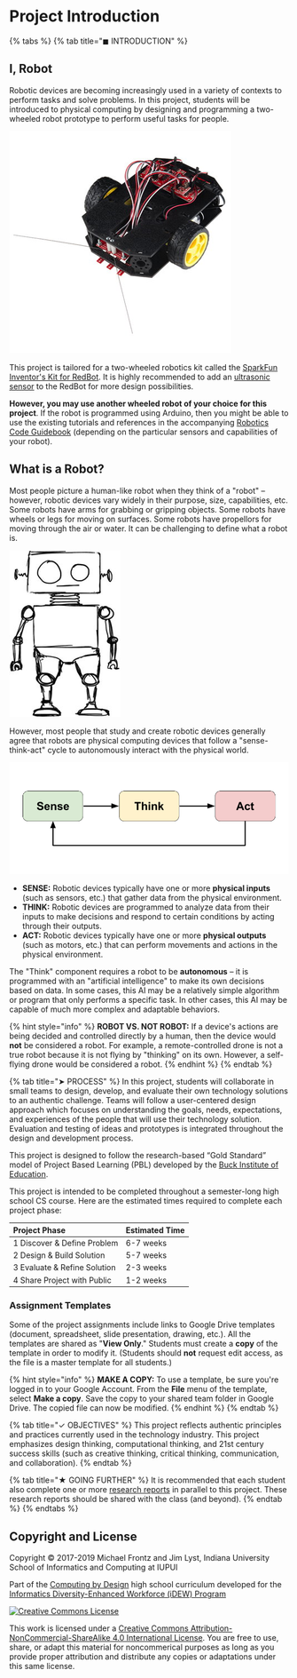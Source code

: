 # Project Introduction

{% tabs %}
{% tab title="◼ INTRODUCTION" %}
## I, Robot

Robotic devices are becoming increasingly used in a variety of contexts to perform tasks and solve problems. In this project, students will be introduced to physical computing by designing and programming a two-wheeled robot prototype to perform useful tasks for people.

![RedBot \(Two-Wheeled Robot\)](.gitbook/assets/redbot.jpg)

This project is tailored for a two-wheeled robotics kit called the [SparkFun Inventor's Kit for RedBot](https://www.sparkfun.com/products/12649). It is highly recommended to add an [ultrasonic sensor](https://docs.idew.org/code-robotics/references/physical-inputs/ultrasonic-sensor) to the RedBot for more design possibilities.

**However, you may use another wheeled robot of your choice for this project**. If the robot is programmed using Arduino, then you might be able to use the existing tutorials and references in the accompanying [Robotics Code Guidebook](https://docs.idew.org/code-robotics/) \(depending on the particular sensors and capabilities of your robot\).  

## What is a Robot?

Most people picture a human-like robot when they think of a "robot" – however, robotic devices vary widely in their purpose, size, capabilities, etc. Some robots have arms for grabbing or gripping objects. Some robots have wheels or legs for moving on surfaces. Some robots have propellors for moving through the air or water. It can be challenging to define what a robot is.

![](.gitbook/assets/robot-humanoid.jpg)

However, most people that study and create robotic devices generally agree that robots are physical computing devices that follow a "sense-think-act" cycle to autonomously interact with the physical world.

![](.gitbook/assets/sense-think-act.png)

* **SENSE:**  Robotic devices typically have one or more **physical inputs** \(such as sensors, etc.\) that gather data from the physical environment.
* **THINK:**  Robotic devices are programmed to analyze data from their inputs to make decisions and respond to certain conditions by acting through their outputs.
* **ACT:**  Robotic devices typically have one or more **physical outputs** \(such as motors, etc.\) that can perform movements and actions in the physical environment.

The "Think" component requires a robot to be **autonomous** – it is programmed with an "artificial intelligence" to make its own decisions based on data. In some cases, this AI may be a relatively simple algorithm or program that only performs a specific task. In other cases, this AI may be capable of much more complex and adaptable behaviors.

{% hint style="info" %}
**ROBOT VS. NOT ROBOT:** If a device's actions are being decided and controlled directly by a human, then the device would **not** be considered a robot.  For example, a remote-controlled drone is not a true robot because it is not flying by "thinking" on its own. However, a self-flying drone would be considered a robot.
{% endhint %}
{% endtab %}

{% tab title="➤ PROCESS" %}
In this project, students will collaborate in small teams to design, develop, and evaluate their own technology solutions to an authentic challenge. Teams will follow a user-centered design approach which focuses on understanding the goals, needs, expectations, and experiences of the people that will use their technology solution. Evaluation and testing of ideas and prototypes is integrated throughout the design and development process.

This project is designed to follow the research-based “Gold Standard” model of Project Based Learning \(PBL\) developed by the [Buck Institute of Education](http://www.bie.org/about/what_pbl).

This project is intended to be completed throughout a semester-long high school CS course. Here are the estimated times required to complete each project phase:

| **Project Phase** | **Estimated Time** |
| :--- | :--- |
| 1 Discover & Define Problem | 6-7 weeks |
| 2 Design & Build Solution | 5-7 weeks |
| 3 Evaluate & Refine Solution | 2-3 weeks |
| 4 Share Project with Public | 1-2 weeks |

### Assignment Templates

Some of the project assignments include links to Google Drive templates \(document, spreadsheet, slide presentation, drawing, etc.\). All the templates are shared as "**View Only**." Students must create a **copy** of the template in order to modify it.  \(Students should **not** request edit access, as the file is a master template for all students.\)

{% hint style="info" %}
**MAKE A COPY:**  To use a template, be sure you're logged in to your Google Account. From the **File** menu of the template, select **Make a copy**. Save the copy to your shared team folder in Google Drive. The copied file can now be modified.
{% endhint %}
{% endtab %}

{% tab title="✓ OBJECTIVES" %}
This project reflects authentic principles and practices currently used in the technology industry. This project emphasizes design thinking, computational thinking, and 21st century success skills \(such as creative thinking, critical thinking, communication, and collaboration\).
{% endtab %}

{% tab title="★ GOING FURTHER" %}
It is recommended that each student also complete one or more [research reports](https://docs.idew.org/research-topics-in-computing/) in parallel to this project. These research reports should be shared with the class \(and beyond\).
{% endtab %}
{% endtabs %}

## Copyright and License

Copyright © 2017-2019 Michael Frontz and Jim Lyst, Indiana University School of Informatics and Computing at IUPUI

Part of the [Computing by Design](https://cxd.gitbooks.io/the-cxd-framework/content/) high school curriculum developed for the [Informatics Diversity-Enhanced Workforce \(iDEW\) Program](http://soic.iupui.edu/idew/)

[![Creative Commons License](https://i.creativecommons.org/l/by-nc-sa/4.0/88x31.png)](http://creativecommons.org/licenses/by-nc-sa/4.0/)

This work is licensed under a [Creative Commons Attribution-NonCommercial-ShareAlike 4.0 International License](http://creativecommons.org/licenses/by-nc-sa/4.0/). You are free to use, share, or adapt this material for noncommerical purposes as long as you provide proper attribution and distribute any copies or adaptations under this same license.

